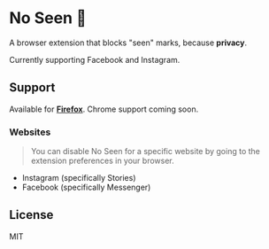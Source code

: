 # No Seen 👀
A browser extension that blocks "seen" marks, because **privacy**.

Currently supporting Facebook and Instagram.

## Support
Available for [**Firefox**](https://addons.mozilla.org/firefox/addon/no-seen). Chrome support coming soon.

### Websites
> You can disable No Seen for a specific website by going to the extension preferences in your browser.

- Instagram (specifically Stories)
- Facebook (specifically Messenger)

## License
MIT

